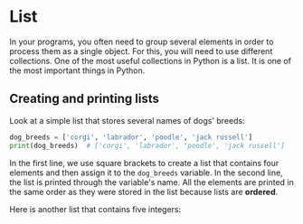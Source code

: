 # List
 In your programs, you often need to group several elements in order to process them as a single object. For this, you will need to use different collections. One of the most useful collections in Python is a list. It is one of the most important things in Python.

## Creating and printing lists
Look at a simple list that stores several names of dogs' breeds:

```python
dog_breeds = ['corgi', 'labrador', 'poodle', 'jack russell']
print(dog_breeds)  # ['corgi', 'labrador', 'poodle', 'jack russell']
```
In the first line, we use square brackets to create a list that contains four elements and then assign it to the `dog_breeds` variable. In the second line, the list is printed through the variable's name. All the elements are printed in the same order as they were stored in the list because lists are **ordered**.

Here is another list that contains five integers:

